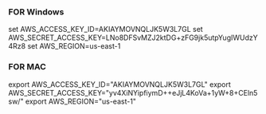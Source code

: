 ### FOR Windows

set AWS_ACCESS_KEY_ID=AKIAYMOVNQLJK5W3L7GL
set AWS_SECRET_ACCESS_KEY=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
set AWS_REGION=us-east-1

### FOR MAC

export AWS_ACCESS_KEY_ID="AKIAYMOVNQLJK5W3L7GL"
export AWS_SECRET_ACCESS_KEY="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"
export AWS_REGION="us-east-1"
